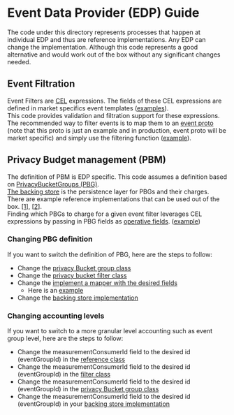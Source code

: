 # Event Data Provider (EDP) Guide

The code under this directory represents processes that happen at individual 
EDP and thus are reference implementations. Any EDP can 
change the implementation. Although this code represents a good alternative and 
would work out of the box without any significant changes needed.

## Event Filtration

Event Filters are [CEL](https://github.com/google/cel-spec) expressions. 
The fields of these CEL expressions are defined in market specifics event templates ([examples](https://github.com/world-federation-of-advertisers/cross-media-measurement/blob/main/src/main/proto/wfa/measurement/api/v2alpha/event_templates/testing)).
<br />This code provides validation and filtration support for these expressions. The recommended way to filter events is to map them to 
an [event proto](https://github.com/world-federation-of-advertisers/cross-media-measurement/blob/main/src/main/proto/wfa/measurement/api/v2alpha/event_templates/testing/test_event.proto#L26) (note that this proto is just an example and in production, event proto will be market specific)
and simply use the filtering function ([example](https://github.com/world-federation-of-advertisers/cross-media-measurement/blob/main/src/test/kotlin/org/wfanet/measurement/eventdataprovider/eventfiltration/EventFiltersTest.kt#L46)).

## Privacy Budget management (PBM)

The definition of PBM is EDP specific. This code assumes a definition based on [PrivacyBucketGroups (PBG)](https://github.com/world-federation-of-advertisers/cross-media-measurement/blob/main/src/main/kotlin/org/wfanet/measurement/eventdataprovider/privacybudgetmanagement/PrivacyBucketGroup.kt).
<br />[The backing store](https://github.com/world-federation-of-advertisers/cross-media-measurement/blob/main/src/main/kotlin/org/wfanet/measurement/eventdataprovider/privacybudgetmanagement/PrivacyBudgetLedgerBackingStore.kt) 
is the persistence layer for PBGs and their charges. There are example reference implementations that can be used out of the box. [[1]](https://github.com/world-federation-of-advertisers/cross-media-measurement/blob/main/src/main/kotlin/org/wfanet/measurement/eventdataprovider/privacybudgetmanagement/InMemoryBackingStore.kt), [[2]](https://github.com/world-federation-of-advertisers/cross-media-measurement/blob/main/src/main/kotlin/org/wfanet/measurement/eventdataprovider/privacybudgetmanagement/deploy/postgres/PostgresBackingStore.kt).
<br /> Finding which PBGs to charge for a given event filter leverages CEL expressions by passing in PBG fields as [operative fields](https://github.com/world-federation-of-advertisers/cross-media-measurement/blob/main/src/main/kotlin/org/wfanet/measurement/eventdataprovider/eventfiltration/EventFilters.kt#L36).
([example](https://github.com/world-federation-of-advertisers/cross-media-measurement/blob/main/src/main/kotlin/org/wfanet/measurement/eventdataprovider/privacybudgetmanagement/testing/TestPrivacyBucketMapper.kt#L39))
### Changing PBG definition
If you want to switch the definition of PBG, here are the steps to follow:

* Change the [privacy Bucket group class](https://github.com/world-federation-of-advertisers/cross-media-measurement/blob/main/src/main/kotlin/org/wfanet/measurement/eventdataprovider/privacybudgetmanagement/PrivacyBucketGroup.kt#L31)
* Change the [privacy bucket filter class](https://github.com/world-federation-of-advertisers/cross-media-measurement/blob/main/src/main/kotlin/org/wfanet/measurement/eventdataprovider/privacybudgetmanagement/PrivacyBucketFilter.kt#L72)
* Change the [implement a mapper with the desired fields](https://github.com/world-federation-of-advertisers/cross-media-measurement/blob/main/src/main/kotlin/org/wfanet/measurement/eventdataprovider/privacybudgetmanagement/PrivacyBucketMapper.kt#L20)
    * Here is an [example](https://github.com/world-federation-of-advertisers/cross-media-measurement/blob/main/src/main/kotlin/org/wfanet/measurement/eventdataprovider/privacybudgetmanagement/testing/TestPrivacyBucketMapper.kt#L33)
* Change the [backing store implementation](https://github.com/world-federation-of-advertisers/cross-media-measurement/blob/55f6ea378f7386df5e30f072890c4fc5c2b73a4d/src/main/kotlin/org/wfanet/measurement/integration/deploy/postgres/ledger.sql#L25)

### Changing accounting levels
If you want to switch to a more granular level accounting such as event group level, here are the steps to follow:

* Change the measurementConsumerId field to the desired id (eventGroupId) in the
[reference class](https://github.com/world-federation-of-advertisers/cross-media-measurement/blob/55f6ea378f7386df5e30f072890c4fc5c2b73a4d/src/main/kotlin/org/wfanet/measurement/eventdataprovider/privacybudgetmanagement/PrivacyQuery.kt#L25)
* Change the measurementConsumerId field to the desired id (eventGroupId)  in the [filter class](https://github.com/world-federation-of-advertisers/cross-media-measurement/blob/main/src/main/kotlin/org/wfanet/measurement/eventdataprovider/privacybudgetmanagement/PrivacyBucketFilter.kt#L32)
* Change the measurementConsumerId field to the desired id (eventGroupId)  in the [privacy Bucket group class](https://github.com/world-federation-of-advertisers/cross-media-measurement/blob/main/src/main/kotlin/org/wfanet/measurement/eventdataprovider/privacybudgetmanagement/PrivacyBucketGroup.kt#L31)
* Change the measurementConsumerId field to the desired id (eventGroupId)  in your [backing store implementation](https://github.com/world-federation-of-advertisers/cross-media-measurement/blob/55f6ea378f7386df5e30f072890c4fc5c2b73a4d/src/main/kotlin/org/wfanet/measurement/integration/deploy/postgres/ledger.sql#L25)

